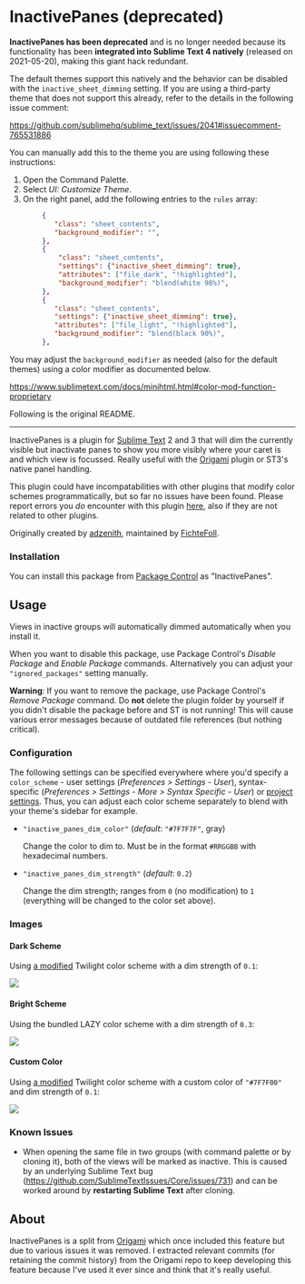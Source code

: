 # InactivePanes (deprecated)

**InactivePanes has been deprecated** and is no longer needed because its
functionality has been **integrated into Sublime Text 4 natively** (released on
2021-05-20), making this giant hack redundant.

The default themes support this natively and the behavior can be disabled with
the `inactive_sheet_dimming` setting. If you are using a third-party theme that
does not support this already, refer to the details in the following issue
comment:

https://github.com/sublimehq/sublime_text/issues/2041#issuecomment-765531886

You can manually add this to the theme you are using following these instructions:

1. Open the Command Palette.
2. Select *UI: Customize Theme*.
3. On the right panel, add the following entries to the `rules` array:

```json
        {
           "class": "sheet_contents",
           "background_modifier": "",
        },
        {
            "class": "sheet_contents",
            "settings": {"inactive_sheet_dimming": true},
            "attributes": ["file_dark", "!highlighted"],
            "background_modifier": "blend(white 98%)",
        },
        {
           "class": "sheet_contents",
           "settings": {"inactive_sheet_dimming": true},
           "attributes": ["file_light", "!highlighted"],
           "background_modifier": "blend(black 90%)",
        },
```

You may adjust the `background_modifier` as needed (also for the default themes)
using a color modifier as documented below.

https://www.sublimetext.com/docs/minihtml.html#color-mod-function-proprietary

Following is the original README.

---

InactivePanes is a plugin for [Sublime Text][st] 2 and 3 that will dim the
currently visible but inactivate panes to show you more visibly where your
caret is and which view is focussed. Really useful with the [Origami][]
plugin or ST3's native panel handling.

This plugin could have incompatabilities with other plugins that modify color
schemes programmatically, but so far no issues have been found. Please report
errors you *do* encounter with this plugin [here][issues], also if they are not
related to other plugins.

Originally created by [adzenith][], maintained by
[FichteFoll][].

### Installation

You can install this package from [Package Control][] as
"InactivePanes".


## Usage

Views in inactive groups will automatically dimmed automatically when you
install it.

When you want to disable this package, use Package Control's *Disable Package*
and *Enable Package* commands. Alternatively you can adjust your
`"ignored_packages"` setting manually.

**Warning**: If you want to remove the package, use Package Control's *Remove
Package* command. Do **not** delete the plugin folder by yourself if you didn't
disable the package before and ST is not running! This will cause various error
messages because of outdated file references (but nothing critical).

### Configuration

The following settings can be specified everywhere where you'd specify a
`color_scheme` - user settings (*Preferences &gt; Settings - User*),
syntax-specific (*Preferences &gt; Settings - More &gt; Syntax Specific - User*)
or [project settings][projset]. Thus, you can adjust each color scheme
separately to blend with your theme's sidebar for example.

*   `"inactive_panes_dim_color"` (*default*: `"#7F7F7F"`, gray)

    Change the color to dim to. Must be in the format `#RRGGBB` with hexadecimal
    numbers.

*   `"inactive_panes_dim_strength"` (*default*: `0.2`)

    Change the dim strength; ranges from `0` (no modification) to `1`
    (everything will be changed to the color set above).

### Images

#### Dark Scheme

Using [a modified][tw-fichte] Twilight color scheme with a dim strength of
`0.1`:

[![][scr-dark-thumb]][scr-dark]

#### Bright Scheme

Using the bundled LAZY color scheme with a dim strength of `0.3`:

[![][scr-bright-thumb]][scr-bright]

#### Custom Color

Using [a modified][tw-fichte] Twilight color scheme with a custom color of
`"#7F7F00"` and dim strength of `0.1`:

[![][scr-dark_colored-thumb]][scr-dark_colored]


### Known Issues

- When opening the same file in two groups (with command palette or by cloning
  it), both of the views will be marked as inactive. This is caused by an
  underlying Sublime Text bug
  (https://github.com/SublimeTextIssues/Core/issues/731) and can be worked
  around by **restarting Sublime Text** after cloning.


## About

InactivePanes is a split from [Origami][origami] which once included this
feature but due to various issues it was removed. I extracted relevant commits
(for retaining the commit history) from the Origami repo to keep developing
this feature because I've used it ever since and think that it's really useful.


<!-- General links -->
[st]: https://www.sublimetext.com/
[Origami]: https://github.com/SublimeText/Origami
[issues]: https://github.com/SublimeText/InactivePanes/issues
[adzenith]: https://github.com/adzenith
[FichteFoll]: https://github.com/FichteFoll

<!-- Themes and Images -->
[tw-fichte]: https://gist.github.com/FichteFoll/5522507 "Gist: Twilight-Fichte.tmTheme"
[scr-dark]: http://i.imgur.com/4uKGLf3.png "Twilight color scheme; 0.1"
[scr-dark-thumb]: http://i.imgur.com/4uKGLf3l.png
[scr-bright]: http://i.imgur.com/CCcl1v3.png "LAZY color scheme; 0.3"
[scr-bright-thumb]: http://i.imgur.com/CCcl1v3l.png
[scr-dark_colored]: http://i.imgur.com/m5rc8j9.png "Twilight color scheme; 0.08; #7F7F00"
[scr-dark_colored-thumb]: http://i.imgur.com/m5rc8j9l.png

<!-- Specific (documentation) links -->
[projset]: http://www.sublimetext.com/docs/3/projects.html "Projects"
[Package Control]: https://packagecontrol.io/ "Package Control"
